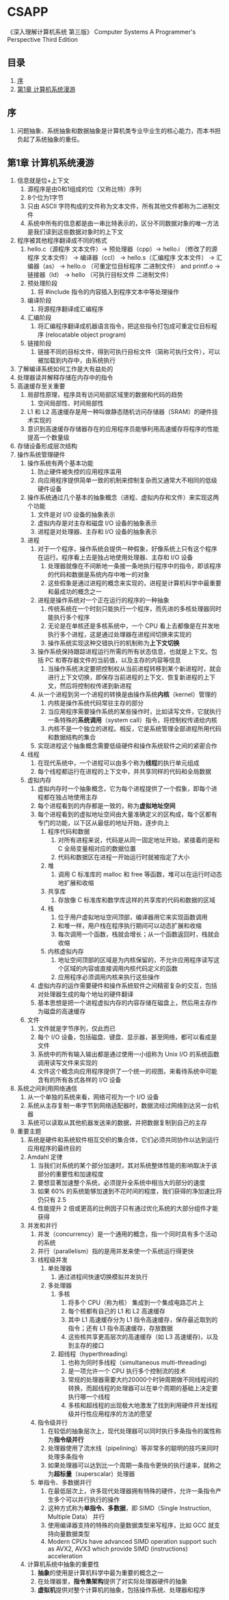 # CSAPP

《深入理解计算机系统 第三版》 Computer Systems A Programmer's Perspective Third Edition

## 目录

1. [序](#序)
1. [第1章 计算机系统漫游](#第1章-计算机系统漫游)

## 序

1. 问题抽象、系统抽象和数据抽象是计算机类专业毕业生的核心能力，而本书担负起了系统抽象的重任。

## 第1章 计算机系统漫游

1. 信息就是位+上下文
    1. 源程序是由0和1组成的位（又称比特）序列
    1. 8个位为1字节
    1. 只由 ASCII 字符构成的文件称为文本文件，所有其他文件都称为二进制文件
    1. 系统中所有的信息都是由一串比特表示的，区分不同数据对象的唯一方法是我们读到这些数据对象时的上下文
1. 程序被其他程序翻译成不同的格式
    1. hello.c（源程序 文本文件）-> 预处理器（cpp）-> hello.i （修改了的源程序 文本文件） -> 编译器（ccl） -> hello.s（汇编程序 文本文件） -> 汇编器（as） -> hello.o （可重定位目标程序 二进制文件） and printf.o -> 链接器（ld） -> hello （可执行目标文件 二进制文件）
    1. 预处理阶段
        1. 将 #include 指令的内容插入到程序文本中等处理操作
    1. 编译阶段
        1. 将源程序翻译成汇编程序
    1. 汇编阶段
        1. 将汇编程序翻译成机器语言指令，把这些指令打包成可重定位目标程序 (relocatable object program)
    1. 链接阶段
        1. 链接不同的目标文件，得到可执行目标文件（简称可执行文件），可以被加载到内存中，由系统执行
1. 了解编译系统如何工作是大有益处的
1. 处理器读并解释存储在内存中的指令
1. 高速缓存至关重要
    1. 局部性原理，程序具有访问局部区域里的数据和代码的趋势
        1. 空间局部性、时间局部性
    1. L1 和 L2 高速缓存是用一种叫做静态随机访问存储器（SRAM）的硬件技术实现的
    1. 意识到高速缓存存储器存在的应用程序员能够利用高速缓存将程序的性能提高一个数量级
1. 存储设备形成层次结构
1. 操作系统管理硬件
    1. 操作系统有两个基本功能
        1. 防止硬件被失控的应用程序滥用
        1. 向应用程序提供简单一致的机制来控制复杂而又通常大不相同的低级硬件设备
    1. 操作系统通过几个基本的抽象概念（进程、虚拟内存和文件）来实现这两个功能
        1. 文件是对 I/O 设备的抽象表示
        1. 虚拟内存是对主存和磁盘 I/O 设备的抽象表示
        1. 进程是对处理器、主存和 I/O 设备的抽象表示
    1. 进程
        1. 对于一个程序，操作系统会提供一种假象，好像系统上只有这个程序在运行。程序看上去是独占地使用处理器、主存和 I/O 设备
            1. 处理器就像在不间断地一条接一条地执行程序中的指令，即该程序的代码和数据是系统内存中唯一的对象
            1. 这些假象是通过进程的概念来实现的，进程是计算机科学中最重要和最成功的概念之一
        1. 进程是操作系统对一个正在运行的程序的一种抽象
            1. 传统系统在一个时刻只能执行一个程序，而先进的多核处理器同时能执行多个程序
            1. 无论是在单核还是多核系统中，一个 CPU 看上去都像是在并发地执行多个进程，这是通过处理器在进程间切换来实现的
            1. 操作系统实现这种交错执行的机制称为**上下文切换**
        1. 操作系统保持跟踪进程运行所需的所有状态信息，也就是上下文。包括 PC 和寄存器文件的当前值，以及主存的内容等信息
            1. 当操作系统决定要把控制权从当前进程转移到某个新进程时，就会进行上下文切换，即保存当前进程的上下文、恢复新进程的上下文，然后将控制权传递到新进程
        1. 从一个进程到另一个进程的转换是由操作系统**内核**（kernel）管理的
            1. 内核是操作系统代码常驻主存的部分
            1. 当应用程序需要操作系统的某些操作时，比如读写文件，它就执行一条特殊的**系统调用**（system call）指令，将控制权传递给内核
            1. 内核不是一个独立的进程。相反，它是系统管理全部进程所用代码和数据结构的集合
        1. 实现进程这个抽象概念需要低级硬件和操作系统软件之间的紧密合作
    1. 线程
        1. 在现代系统中，一个进程可以由多个称为**线程**的执行单元组成
        1. 每个线程都运行在进程的上下文中，并共享同样的代码和全局数据
    1. 虚拟内存
        1. 虚拟内存时一个抽象概念，它为每个进程提供了一个假象，即每个进程都在独占地使用主存
        1. 每个进程看到的内存都是一致的，称为**虚拟地址空间**
        1. 每个进程看到的虚拟地址空间由大量准确定义的区构成，每个区都有专门的功能，以下区从最低的地址开始，逐步向上
            1. 程序代码和数据
                1. 对所有进程来说，代码是从同一固定地址开始，紧接着的是和 C 全局变量相对应的数据位置
                1. 代码和数据区在进程一开始运行时就被指定了大小
            1. 堆
                1. 调用 C 标准库的 malloc 和 free 等函数，堆可以在运行时动态地扩展和收缩
            1. 共享库
                1. 存放像 C 标准库和数学库这样的共享库的代码和数据的区域
            1. 栈
                1. 位于用户虚拟地址空间顶部，编译器用它来实现函数调用
                1. 和堆一样，用户栈在程序执行期间可以动态扩展和收缩
                1. 每次调用一个函数，栈就会增长；从一个函数返回时，栈就会收缩
            1. 内核虚拟内存
                1. 地址空间顶部的区域是为内核保留的，不允许应用程序读写这个区域的内容或直接调用内核代码定义的函数
                1. 应用程序必须调用内核来执行这些操作
        1. 虚拟内存的运作需要硬件和操作系统软件之间精密复杂的交互，包括对处理器生成的每个地址的硬件翻译
        1. 基本思想是把一个进程虚拟内存的内容存储在磁盘上，然后用主存作为磁盘的高速缓存
    1. 文件
        1. 文件就是字节序列，仅此而已
        1. 每个 I/O 设备，包括磁盘、键盘、显示器，甚至网络，都可以看成是文件
        1. 系统中的所有输入输出都是通过使用一小组称为 Unix I/O 的系统函数调用读写文件来实现的
        1. 文件这个概念向应用程序提供了一个统一的视图，来看待系统中可能含有的所有各式各样的 I/O 设备
1. 系统之间利用网络通信
    1. 从一个单独的系统来看，网络可视为一个 I/O 设备
    1. 系统从主存复制一串字节到网络适配器时，数据流经过网络到达另一台机器
    1. 系统可以读取从其他机器发送来的数据，并把数据复制到自己的主存
1. 重要主题
    1. 系统是硬件和系统软件相互交织的集合体，它们必须共同协作以达到运行应用程序的最终目的
    1. Amdahl 定律
        1. 当我们对系统的某个部分加速时，其对系统整体性能的影响取决于该部分的重要性和加速程度
        1. 要想显著加速整个系统，必须提升全系统中相当大的部分的速度
        1. 如果 60% 的系统能够加速到不花时间的程度，我们获得的净加速比将仍只有 2.5
        1. 性能提升 2 倍或更高的比例因子只有通过优化系统的大部分组件才能获得
    1. 并发和并行
        1. 并发（concurrency）是一个通用的概念，指一个同时具有多个活动的系统
        1. 并行（parallelism）指的是用并发来使一个系统运行得更快
        1. 线程级并发
            1. 单处理器
                1. 通过进程间快速切换模拟并发执行
            1. 多处理器
                1. 多核
                    1. 将多个 CPU（称为核） 集成到一个集成电路芯片上
                    1. 每个核都有自己的 L1 和 L2 高速缓存
                    1. 其中 L1 高速缓存分为 L1 指令高速缓存，保存最近取到的指令；还有 L1 指令高速缓存，存放数据
                    1. 这些核共享更高层次的高速缓存（如 L3 高速缓存)，以及到主存的接口
                1. 超线程（hyperthreading）
                    1. 也称为同时多线程（simultaneous multi-threading)
                    1. 是一项允许一个 CPU 执行多个控制流的技术
                    1. 常规的处理器需要大约20000个时钟周期做不同线程间的转换，而超线程的处理器可以在单个周期的基础上决定要执行哪一个线程
                    1. 多核和超线程的出现极大地激发了找到利用硬件开发线程级并行性应用程序的方法的愿望
        1. 指令级并行
            1. 在较低的抽象层次上，现代处理器可以同时执行多条指令的属性称为**指令级并行**
            1. 处理器使用了流水线（pipelining）等非常多的聪明的技巧来同时处理多条指令
            1. 如果处理器可以达到比一个周期一条指令更快的执行速率，就称之为**超标量**（superscalar）处理器
        1. 单指令、多数据并行
            1. 在最低层次上，许多现代处理器拥有特殊的硬件，允许一条指令产生多个可以并行执行的操作
            1. 这种方式称为**单指令、多数据**，即 SIMD（Single Instruction, Multiple Data） 并行
            1. 使用编译器支持的特殊的向量数据类型来写程序，比如 GCC 就支持向量数据类型
            1. Modern CPUs have advanced SIMD operation support such as AVX2, AVX3 which provide SIMD (instructions) acceleration
    1. 计算机系统中抽象的重要性
        1. **抽象**的使用是计算机科学中最为重要的概念之一
        1. 在处理器里，**指令集架构**提供了对实际处理器硬件的抽象
        1. **虚拟机**提供对整个计算机的抽象，包括操作系统、处理器和程序
